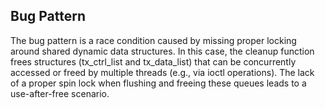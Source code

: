 ## Bug Pattern

The bug pattern is a race condition caused by missing proper locking around shared dynamic data structures. In this case, the cleanup function frees structures (tx_ctrl_list and tx_data_list) that can be concurrently accessed or freed by multiple threads (e.g., via ioctl operations). The lack of a proper spin lock when flushing and freeing these queues leads to a use-after-free scenario.